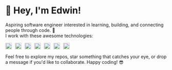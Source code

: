 # 👋 Hey, I'm Edwin!

Aspiring software engineer interested in learning, building, and connecting people through code. 🚀  
I work with these awesome technologies:

<div style="display: flex; align-items: center;">
  <img src="https://simpleicons.org/icons/react.svg" width="20" height="20" style="fill: blue; margin-right: 10px;" />
  <img src="https://simpleicons.org/icons/react.svg" width="20" height="20" style="fill: blue; margin-right: 10px;" />
  <img src="https://simpleicons.org/icons/node-dot-js.svg" width="20" height="20" style="fill: blue; margin-right: 10px;" />
  <img src="https://simpleicons.org/icons/python.svg" width="20" height="20" style="fill: blue; margin-right: 10px;" />
  <img src="https://simpleicons.org/icons/postgresql.svg" width="20" height="20" style="fill: blue; margin-right: 10px;" />
  <img src="https://simpleicons.org/icons/docker.svg" width="20" height="20" style="fill: blue; margin-right: 10px;" />
  <img src="https://simpleicons.org/icons/redux.svg" width="20" height="20" style="fill: blue; margin-right: 10px;" />
</div>

Feel free to explore my repos, star something that catches your eye, or drop a message if you'd like to collaborate. Happy coding! 😎
